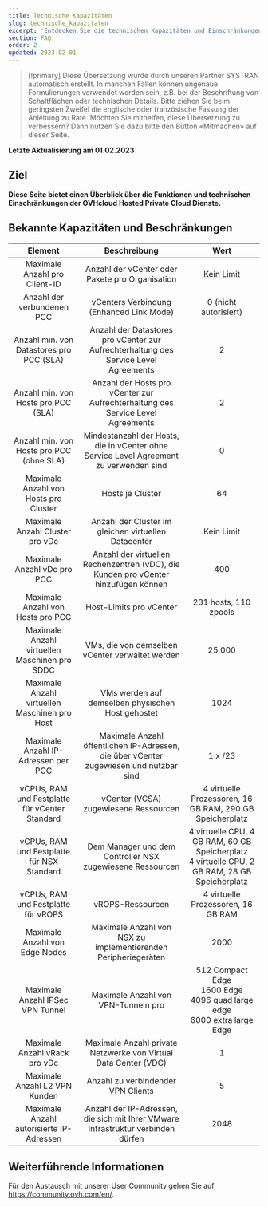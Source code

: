 ```yaml
---
title: Technische Kapazitäten
slug: technische_kapazitaten
excerpt: 'Entdecken Sie die technischen Kapazitäten und Einschränkungen der Hosted Private Cloud Lösungen von OVHcloud'
section: FAQ
order: 2
updated: 2023-02-01
---
```


> [!primary]
> Diese Übersetzung wurde durch unseren Partner SYSTRAN automatisch erstellt. In manchen Fällen können ungenaue Formulierungen verwendet worden sein, z.B. bei der Beschriftung von Schaltflächen oder technischen Details. Bitte ziehen Sie beim geringsten Zweifel die englische oder französische Fassung der Anleitung zu Rate. Möchten Sie mithelfen, diese Übersetzung zu verbessern? Dann nutzen Sie dazu bitte den Button «Mitmachen» auf dieser Seite.
>

**Letzte Aktualisierung am 01.02.2023**

## Ziel

**Diese Seite bietet einen Überblick über die Funktionen und technischen Einschränkungen der OVHcloud Hosted Private Cloud Dienste.**

## Bekannte Kapazitäten und Beschränkungen

| Element | Beschreibung | Wert |
|:-----:|:-----:|:----------:|
| Maximale Anzahl pro Client-ID | Anzahl der vCenter oder Pakete pro Organisation | Kein Limit |
| Anzahl der verbundenen PCC | vCenters Verbindung (Enhanced Link Mode) | 0 (nicht autorisiert) |
| Anzahl min. von Datastores pro PCC (SLA) | Anzahl der Datastores pro vCenter zur Aufrechterhaltung des Service Level Agreements | 2 |
| Anzahl min. von Hosts pro PCC (SLA) | Anzahl der Hosts pro vCenter zur Aufrechterhaltung des Service Level Agreements | 2 |
| Anzahl min. von Hosts pro PCC (ohne SLA) | Mindestanzahl der Hosts, die in vCenter ohne Service Level Agreement zu verwenden sind | 0 |
| Maximale Anzahl von Hosts pro Cluster | Hosts je Cluster | 64 |
| Maximale Anzahl Cluster pro vDc | Anzahl der Cluster im gleichen virtuellen Datacenter | Kein Limit |
| Maximale Anzahl vDc pro PCC | Anzahl der virtuellen Rechenzentren (vDC), die Kunden pro vCenter hinzufügen können | 400 |
| Maximale Anzahl von Hosts pro PCC | Host-Limits pro vCenter | 231 hosts, 110 zpools |
| Maximale Anzahl virtuellen Maschinen pro SDDC | VMs, die von demselben vCenter verwaltet werden | 25 000 |
| Maximale Anzahl virtuellen Maschinen pro Host | VMs werden auf demselben physischen Host gehostet | 1024 |
| Maximale Anzahl IP-Adressen per PCC | Maximale Anzahl öffentlichen IP-Adressen, die über vCenter zugewiesen und nutzbar sind | 1 x /23 |
| vCPUs, RAM und Festplatte für vCenter Standard | vCenter (VCSA) zugewiesene Ressourcen | 4 virtuelle Prozessoren, 16 GB RAM, 290 GB Speicherplatz |
| vCPUs, RAM und Festplatte für NSX Standard | Dem Manager und dem Controller NSX zugewiesene Ressourcen | 4 virtuelle CPU, 4 GB RAM, 60 GB Speicherplatz<br>4 virtuelle CPU, 2 GB RAM, 28 GB Speicherplatz |
| vCPUs, RAM und Festplatte für vROPS | vROPS-Ressourcen | 4 virtuelle Prozessoren, 16 GB RAM |
| Maximale Anzahl von Edge Nodes | Maximale Anzahl von NSX zu implementierenden Peripheriegeräten | 2000 |
| Maximale Anzahl IPSec VPN Tunnel | Maximale Anzahl von VPN-Tunneln pro | 512 Compact Edge<br>1600 Edge<br>4096 quad large edge<br>6000 extra large Edge |
| Maximale Anzahl vRack pro vDc | Maximale Anzahl private Netzwerke von Virtual Data Center (VDC) | 1 |
| Maximale Anzahl L2 VPN Kunden | Anzahl zu verbindender VPN Clients | 5 |
| Maximale Anzahl autorisierte IP-Adressen | Anzahl der IP-Adressen, die sich mit Ihrer VMware Infrastruktur verbinden dürfen | 2048 |

## Weiterführende Informationen

Für den Austausch mit unserer User Community gehen Sie auf <https://community.ovh.com/en/>.
